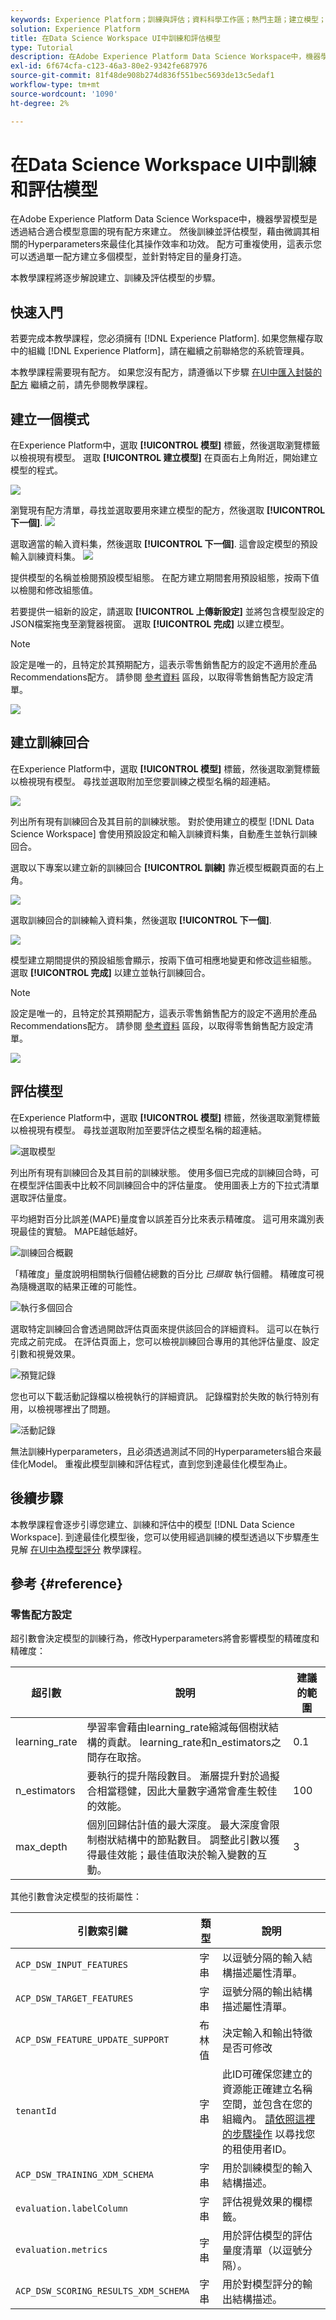 ```yaml
---
keywords: Experience Platform；訓練與評估；資料科學工作區；熱門主題；建立模型；建立訓練回合
solution: Experience Platform
title: 在Data Science Workspace UI中訓練和評估模型
type: Tutorial
description: 在Adobe Experience Platform Data Science Workspace中，機器學習模型是透過結合適合模型意圖的現有配方來建立。 然後訓練並評估模型，藉由微調其相關的Hyperparameters來最佳化其操作效率和功效。 配方可重複使用，這表示您可以透過單一配方建立多個模型，並針對特定目的量身打造。
exl-id: 6f674cfa-c123-46a3-80e2-9342fe687976
source-git-commit: 81f48de908b274d836f551bec5693de13c5edaf1
workflow-type: tm+mt
source-wordcount: '1090'
ht-degree: 2%

---
```


# 在Data Science Workspace UI中訓練和評估模型

在Adobe Experience Platform Data Science Workspace中，機器學習模型是透過結合適合模型意圖的現有配方來建立。 然後訓練並評估模型，藉由微調其相關的Hyperparameters來最佳化其操作效率和功效。 配方可重複使用，這表示您可以透過單一配方建立多個模型，並針對特定目的量身打造。

本教學課程將逐步解說建立、訓練及評估模型的步驟。

## 快速入門

若要完成本教學課程，您必須擁有 [!DNL Experience Platform]. 如果您無權存取中的組織 [!DNL Experience Platform]，請在繼續之前聯絡您的系統管理員。

本教學課程需要現有配方。 如果您沒有配方，請遵循以下步驟 [在UI中匯入封裝的配方](./import-packaged-recipe-ui.md) 繼續之前，請先參閱教學課程。

## 建立一個模式

在Experience Platform中，選取 **[!UICONTROL 模型]** 標籤，然後選取瀏覽標籤以檢視現有模型。 選取 **[!UICONTROL 建立模型]** 在頁面右上角附近，開始建立模型的程式。

![](../images/models-recipes/train-evaluate-ui/models_browse.png)

瀏覽現有配方清單，尋找並選取要用來建立模型的配方，然後選取 **[!UICONTROL 下一個]**.
![](../images/models-recipes/train-evaluate-ui/select_recipe.png)

選取適當的輸入資料集，然後選取 **[!UICONTROL 下一個]**. 這會設定模型的預設輸入訓練資料集。
![](../images/models-recipes/train-evaluate-ui/select_dataset.png)

提供模型的名稱並檢閱預設模型組態。 在配方建立期間套用預設組態，按兩下值以檢閱和修改組態值。

若要提供一組新的設定，請選取 **[!UICONTROL 上傳新設定]** 並將包含模型設定的JSON檔案拖曳至瀏覽器視窗。 選取 **[!UICONTROL 完成]** 以建立模型。

>[!NOTE]
>
>設定是唯一的，且特定於其預期配方，這表示零售銷售配方的設定不適用於產品Recommendations配方。 請參閱 [參考資料](#reference) 區段，以取得零售銷售配方設定清單。

![](../images/models-recipes/train-evaluate-ui/name_and_configure.png)

## 建立訓練回合

在Experience Platform中，選取 **[!UICONTROL 模型]** 標籤，然後選取瀏覽標籤以檢視現有模型。 尋找並選取附加至您要訓練之模型名稱的超連結。

![](../images/models-recipes/train-evaluate-ui/model-hyperlink.png)

列出所有現有訓練回合及其目前的訓練狀態。 對於使用建立的模型 [!DNL Data Science Workspace] 會使用預設設定和輸入訓練資料集，自動產生並執行訓練回合。

選取以下專案以建立新的訓練回合 **[!UICONTROL 訓練]** 靠近模型概觀頁面的右上角。

![](../images/models-recipes/train-evaluate-ui/model_overview.png)

選取訓練回合的訓練輸入資料集，然後選取 **[!UICONTROL 下一個]**.

![](../images/models-recipes/train-evaluate-ui/training_input.png)

模型建立期間提供的預設組態會顯示，按兩下值可相應地變更和修改這些組態。 選取 **[!UICONTROL 完成]** 以建立並執行訓練回合。

>[!NOTE]
>
>設定是唯一的，且特定於其預期配方，這表示零售銷售配方的設定不適用於產品Recommendations配方。 請參閱 [參考資料](#reference) 區段，以取得零售銷售配方設定清單。

![](../images/models-recipes/train-evaluate-ui/training_configuration.png)


## 評估模型

在Experience Platform中，選取 **[!UICONTROL 模型]** 標籤，然後選取瀏覽標籤以檢視現有模型。 尋找並選取附加至要評估之模型名稱的超連結。

![選取模型](../images/models-recipes/train-evaluate-ui/model-hyperlink.png)

列出所有現有訓練回合及其目前的訓練狀態。 使用多個已完成的訓練回合時，可在模型評估圖表中比較不同訓練回合中的評估量度。 使用圖表上方的下拉式清單選取評估量度。

平均絕對百分比誤差(MAPE)量度會以誤差百分比來表示精確度。 這可用來識別表現最佳的實驗。 MAPE越低越好。

![訓練回合概觀](../images/models-recipes/train-evaluate-ui/complete_training_run.png)

「精確度」量度說明相關執行個體佔總數的百分比 *已擷取* 執行個體。 精確度可視為隨機選取的結果正確的可能性。

![執行多個回合](../images/models-recipes/train-evaluate-ui/multiple_training_runs.png)

選取特定訓練回合會透過開啟評估頁面來提供該回合的詳細資料。 這可以在執行完成之前完成。 在評估頁面上，您可以檢視訓練回合專用的其他評估量度、設定引數和視覺效果。

![預覽記錄](../images/models-recipes/train-evaluate-ui/evaluate_training.png)

您也可以下載活動記錄檔以檢視執行的詳細資訊。 記錄檔對於失敗的執行特別有用，以檢視哪裡出了問題。

![活動記錄](../images/models-recipes/train-evaluate-ui/activity_logs.png)

無法訓練Hyperparameters，且必須透過測試不同的Hyperparameters組合來最佳化Model。 重複此模型訓練和評估程式，直到您到達最佳化模型為止。

## 後續步驟

本教學課程會逐步引導您建立、訓練和評估中的模型 [!DNL Data Science Workspace]. 到達最佳化模型後，您可以使用經過訓練的模型透過以下步驟產生見解 [在UI中為模型評分](./score-model-ui.md) 教學課程。

## 參考 {#reference}

### 零售配方設定

超引數會決定模型的訓練行為，修改Hyperparameters將會影響模型的精確度和精確度：

| 超引數 | 說明 | 建議的範圍 |
| --- | --- | --- |
| learning_rate | 學習率會藉由learning_rate縮減每個樹狀結構的貢獻。 learning_rate和n_estimators之間存在取捨。 | 0.1 |
| n_estimators | 要執行的提升階段數目。 漸層提升對於過擬合相當穩健，因此大量數字通常會產生較佳的效能。 | 100 |
| max_depth | 個別回歸估計值的最大深度。 最大深度會限制樹狀結構中的節點數目。 調整此引數以獲得最佳效能；最佳值取決於輸入變數的互動。 | 3 |

其他引數會決定模型的技術屬性：

| 引數索引鍵 | 類型 | 說明 |
| ----- | ----- | ----- |
| `ACP_DSW_INPUT_FEATURES` | 字串 | 以逗號分隔的輸入結構描述屬性清單。 |
| `ACP_DSW_TARGET_FEATURES` | 字串 | 逗號分隔的輸出結構描述屬性清單。 |
| `ACP_DSW_FEATURE_UPDATE_SUPPORT` | 布林值 | 決定輸入和輸出特徵是否可修改 |
| `tenantId` | 字串 | 此ID可確保您建立的資源能正確建立名稱空間，並包含在您的組織內。 [請依照這裡的步驟操作](../../xdm/api/getting-started.md#know-your-tenant_id) 以尋找您的租使用者ID。 |
| `ACP_DSW_TRAINING_XDM_SCHEMA` | 字串 | 用於訓練模型的輸入結構描述。 |
| `evaluation.labelColumn` | 字串 | 評估視覺效果的欄標籤。 |
| `evaluation.metrics` | 字串 | 用於評估模型的評估量度清單（以逗號分隔）。 |
| `ACP_DSW_SCORING_RESULTS_XDM_SCHEMA` | 字串 | 用於對模型評分的輸出結構描述。 |
